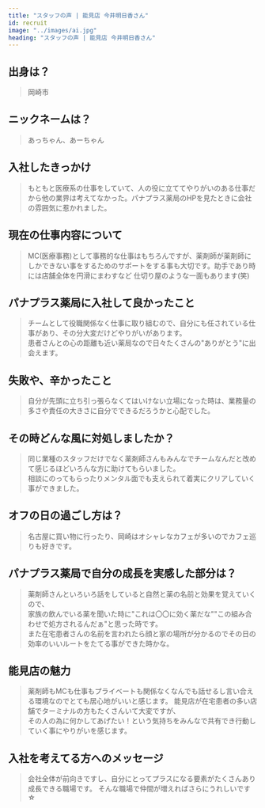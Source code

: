 ```yaml
---
title: "スタッフの声 | 能見店 今井明日香さん"
id: recruit
image: "../images/ai.jpg"
heading: "スタッフの声 | 能見店 今井明日香さん"
---
```


## 出身は？
> 岡崎市

## ニックネームは？
> あっちゃん、あーちゃん

## 入社したきっかけ
> もともと医療系の仕事をしていて、人の役に立ててやりがいのある仕事だから他の業界は考えてなかった。パナプラス薬局のHPを見たときに会社の雰囲気に惹かれました。

## 現在の仕事内容について
> MC(医療事務)として事務的な仕事はもちろんですが、薬剤師が薬剤師にしかできない事をするためのサポートをする事も大切です。助手であり時には店舗全体を円滑にまわすなど
仕切り屋のような一面もあります(笑)

## パナプラス薬局に入社して良かったこと
> チームとして役職関係なく仕事に取り組むので、自分にも任されている仕事があり、その分大変だけどやりがいがあります。  
> 患者さんとの心の距離も近い薬局なので日々たくさんの"ありがとう"に出会えます。

## 失敗や、辛かったこと
> 自分が先頭に立ち引っ張らなくてはいけない立場になった時は、業務量の多さや責任の大きさに自分でできるだろうかと心配でした。

## その時どんな風に対処しましたか？
> 同じ業種のスタッフだけでなく薬剤師さんもみんなでチームなんだと改めて感じるほどいろんな方に助けてもらいました。  
> 相談にのってもらったりメンタル面でも支えられて着実にクリアしていく事ができました。

## オフの日の過ごし方は？
> 名古屋に買い物に行ったり、岡崎はオシャレなカフェが多いのでカフェ巡りも好きです。

## パナプラス薬局で自分の成長を実感した部分は？
> 薬剤師さんといろいろ話をしていると自然と薬の名前と効果を覚えていくので、  
> 家族の飲んでいる薬を聞いた時に"これは〇〇に効く薬だな""この組み合わせで処方されるんだぁ"と思った時です。  
また在宅患者さんの名前を言われたら顔と家の場所が分かるのでその日の効率のいいルートをたてる事ができた時かな。

## 能見店の魅力
> 薬剤師もMCも仕事もプライベートも関係なくなんでも話せるし言い合える環境なのでとても居心地がいいと感じます。
> 能見店が在宅患者の多い店舗でターミナルの方もたくさんいて大変ですが、  
> その人の為に何かしてあげたい！という気持ちをみんなで共有でき行動していく事にやりがいを感じます。

## 入社を考えてる方へのメッセージ
> 会社全体が前向きですし、自分にとってプラスになる要素がたくさんあり成長できる職場です。
> そんな職場で仲間が増えればさらにうれしいです☆

